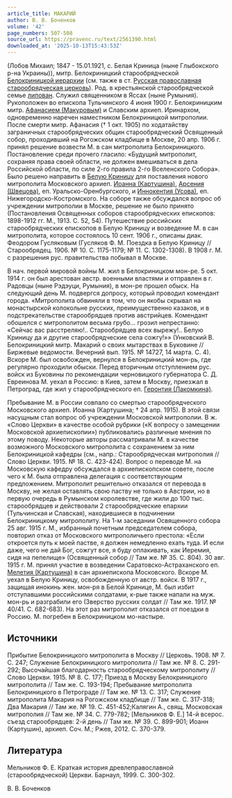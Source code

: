 ```yaml
---
article_title: МАКАРИЙ
author: В. В. Боченков
volume: '42'
page_numbers: 507-508
source_url: https://pravenc.ru/text/2561390.html
downloaded_at: '2025-10-13T15:43:53Z'
---
```


(Лобов Михаил; 1847 - 15.01.1921, с. Белая Криница (ныне Глыбокского р-на Украины)), митр. Белокриницкий старообрядческой [Белокриницкой иерархии](<https://pravenc.ru/text/БЕЛОКРИНИЦКАЯ ИЕРАРХИЯ.html>) (см. также в ст. [Русская православная старообрядческая церковь](<https://pravenc.ru/text/Русская православная старообрядческая церковь.html>)). Род. в крестьянской старообрядческой семье [липован](https://pravenc.ru/text/липован.html). Служил священником в Яссах (ныне Румыния). Рукоположен во епископа Тульчинского 4 июня 1900 г. Белокриницким митр. [Афанасием (Макуровым)](<https://pravenc.ru/text/Афанасием (Макуровым).html>) и Славским архиеп. Иринархом, одновременно наречен наместником Белокриницкой митрополии. После смерти митр. Афанасия († 1 окт. 1905) по ходатайству заграничных старообрядческих общин старообрядческий Освященный собор, проходивший на Рогожском кладбище в Москве, 20 апр. 1906 г. принял решение возвести М. в сан митрополита Белокриницкого. Постановление среди прочего гласило: «Будущий митрополит, сохраняя права своей области, не должен вмешиваться в дела Российской области, по силе 2-го правила 2-го Вселенского Собора». Было решено направить в [Белую Криницу](<https://pravenc.ru/text/Белую Криницу.html>) для поставления нового митрополита Московского архиеп. [Иоанна (Картушина)](<https://pravenc.ru/text/Иоанна (Картушина).html>),  [Арсения (Швецова)](<https://pravenc.ru/text/АРСЕНИЙ (Швецов.html>), еп. Уральско-Оренбургского, и [Иннокентия (Усова)](<https://pravenc.ru/text/Иннокентия (Усова).html>), еп. Нижегородско-Костромского. На соборе также обсуждался вопрос об учреждении митрополии в Москве, решение не было принято (Постановления Освященных соборов старообрядческих епископов: 1898-1912 гг. М., 1913. С. 52, 54). Путешествие российских старообрядческих епископов в Белую Криницу и возведение М. в сан митрополита, которое состоялось 10 сент. 1906 г., описаны диак. Феодором Гусляковым (Гусляков Ф. М. Поездка в Белую Криницу // Старообрядец. 1906. № 10. С. 1175-1179; № 11. С. 1302-1308). В 1908 г. М. с разрешения рус. правительства побывал в Москве.

В нач. первой мировой войны М. жил в Белокриницком мон-ре. 5 окт. 1914 г. он был арестован австр. военными властями и отправлен в г. Радовцы (ныне Рэдэуци, Румыния), в мон-ре прошел обыск. На следующий день М. подвергся допросу, который проводил комендант города. «Митрополита обвиняли в том, что он якобы скрывал на монастырской колокольне русских, преимущественно казаков, и в подстрекательстве старообрядцев против австрийцев. Комендант обошелся с митрополитом весьма грубо... грозил непрестанно: «Сейчас вас расстреляю!.. Старообрядцев всех вырежу!.. Белую Криницу да и другие старообрядческие села сожгу!»» (Унковский В. Белокриницкий митр. Макарий о своих мытарствах в Буковине // Биржевые ведомости. Вечерний вып. 1915. № 14727, 14 марта. С. 4). Вскоре М. был освобожден, вернулся в Белокриницкий мон-рь, где регулярно проходили обыски. Перед вторичным отступлением рус. войск из Буковины по рекомендации черновицкого губернатора С. Д. Евреинова М. уехал в Россию: в Киев, затем в Москву, приезжал в Петроград, где жил у старообрядческого еп. [Геронтия (Лакомкина)](<https://pravenc.ru/text/Геронтия (Лакомкина).html>).

Пребывание М. в России совпало со смертью старообрядческого Московского архиеп. Иоанна (Картушина; † 24 апр. 1915). В этой связи насущным стал вопрос об учреждении Московской митрополии. В ж. «Слово Церкви» в качестве особой рубрики («К вопросу о замещении Московской архиепископии») публиковались различные мнения по этому поводу. Некоторые авторы рассматривали М. в качестве возможного Московского митрополита с сохранением за ним Белокриницкой кафедры (см., напр.: Старообрядческая митрополия // Слово Церкви. 1915. № 18. С. 423-424). Вопрос о переводе М. на Московскую кафедру обсуждался в архиепископском совете, после чего к М. была отправлена делегация с соответствующим предложением. Митрополит решительно отказался от перевода в Москву, не желая оставлять свою паству не только в Австрии, но в первую очередь в Румынском королевстве, где жили до 100 тыс. старообрядцев и действовали 2 старообрядческие епархии (Тульчинская и Славская), находившиеся в подчинении Белокриницкому митрополиту. На 1-м заседании Освященного собора 25 авг. 1915 г. М., избранный почетным председателем собора, повторил отказ от Московского митрополичьего престола: «Если откроется путь к моей пастве, я должен немедленно ехать туда. И если даже, чего не дай Бог, сожгут все, я буду оплакивать, как Иеремия, сидя на пепелище» (Освященный собор // Там же. № 35. С. 804). 30 авг. 1915 г. М. принял участие в возведении Саратовско-Астраханского еп. [Мелетия (Картушина)](<https://pravenc.ru/text/Мелетия (Картушина).html>) в сан архиепископа Московского. Вскоре М. уехал в Белую Криницу, освобожденную от австр. войск. В 1917 г., защищая инокинь жен. мон-ря в Белой Кринице, М. был избит отступавшими российскими солдатами, к-рые также напали на муж. мон-рь и разграбили его (Зверство русских солдат // Там же. 1917. № 40/41. С. 682-683). На этот раз митрополит отказался от поездки в Россию. М. погребен в Белокриницком мо-настыре.

## Источники

Прибытие Белокриницкого митрополита в Москву // Церковь. 1908. № 7. С. 247; Служение Белокриницкого митрополита // Там же. № 8. С. 291-292; Высочайшая благодарность старообрядческому митрополиту // Слово Церкви. 1915. № 8. С. 177; Приезд в Москву Белокриницкого митрополита // Там же. С. 193-194; Пребывание митрополита Белокриницкого в Петрограде // Там же. № 13. С. 317; Служение митрополита Макария на Рогожском кладбище // Там же. С. 317-318; Два Макария // Там же. № 19. С. 451-452;Калягин А., свящ. Московская митрополия // Там же. № 34. С. 779-782; [Мельников Ф. Е.] 14-й всерос. съезд старообрядцев: 2-й день // Там же. № 39. С. 899-901; Иоанн (Картушин), архиеп. Соч. М.; Ржев, 2012. С. 370-379.

## Литература

Мельников Ф. Е. Краткая история древлеправославной (старообрядческой) Церкви. Барнаул, 1999. С. 300-302.

В. В. Боченков

